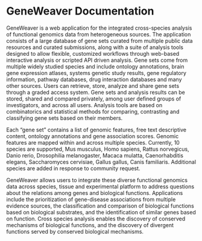 # GeneWeaver Documentation
GeneWeaver is a web application for the integrated cross-species analysis of functional genomics data from heterogeneous
sources. The application consists of a large database of gene sets curated from multiple public data resources and
curated submissions, along with a suite of analysis tools designed to allow flexible, customized workflows through
web-based interactive analysis or scripted API driven analysis. Gene sets come from multiple widely studied species and
include ontology annotations, brain gene expression atlases, systems genetic study results, gene regulatory information,
pathway databases, drug interaction databases and many other sources. Users can retrieve, store, analyze and share gene
sets through a graded access system. Gene sets and analysis results can be stored, shared and compared privately, among
user defined groups of investigators, and across all users. Analysis tools are based on combinatorics and statistical
methods for comparing, contrasting and classifying gene sets based on their members.

Each “gene set” contains a list of genomic features, free text descriptive content, ontology annotations and gene
association scores. Genomic features are mapped within and across multiple species. Currently, 10 species are supported,
Mus musculus, Homo sapiens, Rattus norvegicus, Danio rerio, Drosophilia melanogaster, Macaca mulatta, Caenorhabditis
elegans, Saccharomyces cervisiae, Gallus gallus, Canis familiaris. Additional species are added in response to community
request.

GeneWeaver allows users to integrate these diverse functional genomics data across species, tissue and experimental
platform to address questions about the relations among genes and biological functions. Applications include the
prioritization of gene-disease associations from multiple evidence sources, the classification and comparison of
biological functions based on biological substrates, and the identification of similar genes based on function. Cross
species analysis enables the discovery of conserved mechanisms of biological functions, and the discovery of divergent
functions served by conserved biological mechanisms.



